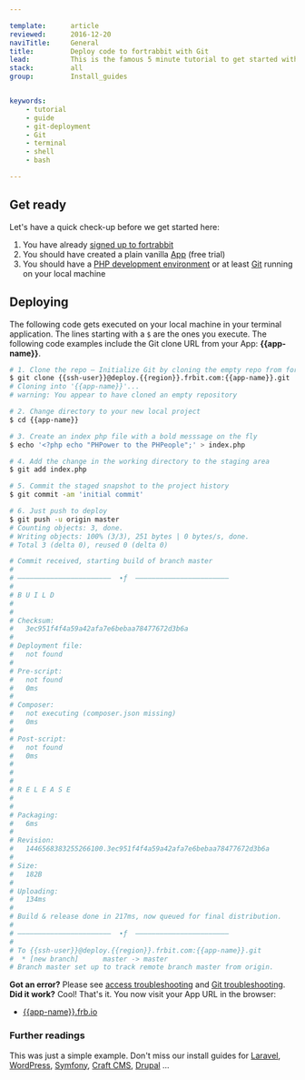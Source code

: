 ```yaml
---

template:      article
reviewed:      2016-12-20
naviTitle:     General
title:         Deploy code to fortrabbit with Git
lead:          This is the famous 5 minute tutorial to get started with fortrabbit. See how fast and easy you can get your code up and running.
stack:         all
group:         Install_guides


keywords:
    - tutorial
    - guide
    - git-deployment
    - Git
    - terminal
    - shell
    - bash

---
```


## Get ready

Let's have a quick check-up before we get started here:

1. You have already [signed up to fortrabbit](//dashboard.fortrabbit.com/signup)
2. You should have created a plain vanilla [App](app) (free trial)
3. You should have a [PHP development environment](/local-development) or at least [Git](/git) running on your local machine



## Deploying

The following code gets executed on your local machine in your terminal application. The lines starting with a `$` are the ones you execute. The following code examples include the Git clone URL from your App: **{{app-name}}**.

```bash
# 1. Clone the repo — Initialize Git by cloning the empty repo from fortrabbit
$ git clone {{ssh-user}}@deploy.{{region}}.frbit.com:{{app-name}}.git
# Cloning into '{{app-name}}'...
# warning: You appear to have cloned an empty repository

# 2. Change directory to your new local project
$ cd {{app-name}}

# 3. Create an index php file with a bold messsage on the fly
$ echo '<?php echo "PHPower to the PHPeople";' > index.php

# 4. Add the change in the working directory to the staging area
$ git add index.php

# 5. Commit the staged snapshot to the project history
$ git commit -am 'initial commit'

# 6. Just push to deploy
$ git push -u origin master
# Counting objects: 3, done.
# Writing objects: 100% (3/3), 251 bytes | 0 bytes/s, done.
# Total 3 (delta 0), reused 0 (delta 0)

# Commit received, starting build of branch master
#
# –––––––––––––––––––––––  ∙ƒ  –––––––––––––––––––––––
#
# B U I L D
#
#
# Checksum:
#   3ec951f4f4a59a42afa7e6bebaa78477672d3b6a
#
# Deployment file:
#   not found
#
# Pre-script:
#   not found
#   0ms
#
# Composer:
#   not executing (composer.json missing)
#   0ms
#
# Post-script:
#   not found
#   0ms
#
#
#
# R E L E A S E
#
#
# Packaging:
#   6ms
#
# Revision:
#   1446568383255266100.3ec951f4f4a59a42afa7e6bebaa78477672d3b6a
#
# Size:
#   182B
#
# Uploading:
#   134ms
#
# Build & release done in 217ms, now queued for final distribution.
#
# –––––––––––––––––––––––  ∙ƒ  –––––––––––––––––––––––
#
# To {{ssh-user}}@deploy.{{region}}.frbit.com:{{app-name}}.git
#  * [new branch]      master -> master
# Branch master set up to track remote branch master from origin.
```
**Got an error?** Please see [access troubleshooting](/access-methods#toc-troubleshooting) and [Git troubleshooting](/git).
**Did it work?** Cool! That's it. You now visit your App URL in the browser:

* [{{app-name}}.frb.io](https://{{app-name}}.frb.io)

### Further readings

This was just a simple example. Don't miss our install guides for [Laravel](install-laravel), [WordPress](install-wordpress), [Symfony](install-symfony), [Craft CMS](install-craft), [Drupal](install-drupal) …
